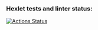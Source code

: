 ### Hexlet tests and linter status:

[![Actions Status](https://github.com/hsifananab/layout-designer-project-lvl2/workflows/hexlet-check/badge.svg)](https://github.com/hsifananab/layout-designer-project-lvl2/actions)

<!-- Базовые стили проекта

Шрифт: Roboto
Размер шрифта: 18px
Межстрочный интервал: 1.5
Цвет текста: #cacaca
Цвет фона: #08020d

 -->

 <!-- Заголовки на десктоп версии проекта

Заголовок первого уровня
Размер шрифта: 60px
Межстрочный интервал: 90px
Насыщенность: bold
Символы имеют верхний регистр. Используйте свойство text-transform

Заголовок второго уровня
Размер шрифта: 38px
Межстрочный интервал: 57px
Насыщенность: bold
Символы имеют верхний регистр. Используйте свойство text-transform

Заголовки на мобильной версии проекта

Заголовок первого уровня
Размер шрифта: 30px
Межстрочный интервал: 45px
Насыщенность: bold
Символы имеют верхний регистр. Используйте свойство text-transform

Заголовок второго уровня
Размер шрифта: 18px
Межстрочный интервал: 27px
Насыщенность: bold
Символы имеют верхний регистр. Используйте свойство text-transform -->
